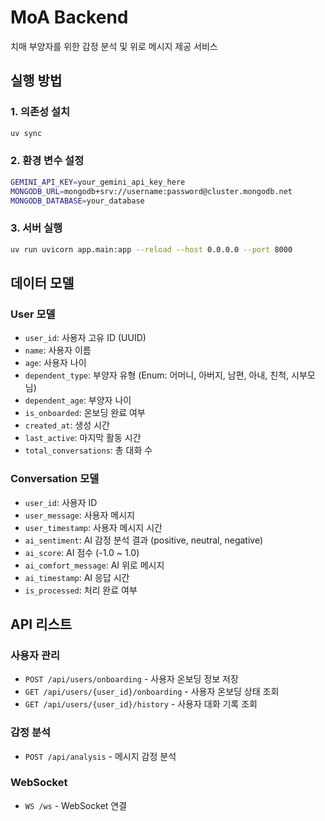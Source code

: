 # MoA Backend

치매 부양자를 위한 감정 분석 및 위로 메시지 제공 서비스

## 실행 방법

### 1. 의존성 설치
```bash
uv sync
```

### 2. 환경 변수 설정
```bash
GEMINI_API_KEY=your_gemini_api_key_here
MONGODB_URL=mongodb+srv://username:password@cluster.mongodb.net
MONGODB_DATABASE=your_database
```

### 3. 서버 실행
```bash
uv run uvicorn app.main:app --reload --host 0.0.0.0 --port 8000
```

## 데이터 모델

### User 모델
- `user_id`: 사용자 고유 ID (UUID)
- `name`: 사용자 이름
- `age`: 사용자 나이
- `dependent_type`: 부양자 유형 (Enum: 어머니, 아버지, 남편, 아내, 친척, 시부모님)
- `dependent_age`: 부양자 나이
- `is_onboarded`: 온보딩 완료 여부
- `created_at`: 생성 시간
- `last_active`: 마지막 활동 시간
- `total_conversations`: 총 대화 수

### Conversation 모델
- `user_id`: 사용자 ID
- `user_message`: 사용자 메시지
- `user_timestamp`: 사용자 메시지 시간
- `ai_sentiment`: AI 감정 분석 결과 (positive, neutral, negative)
- `ai_score`: AI 점수 (-1.0 ~ 1.0)
- `ai_comfort_message`: AI 위로 메시지
- `ai_timestamp`: AI 응답 시간
- `is_processed`: 처리 완료 여부

## API 리스트

### 사용자 관리
- `POST /api/users/onboarding` - 사용자 온보딩 정보 저장
- `GET /api/users/{user_id}/onboarding` - 사용자 온보딩 상태 조회
- `GET /api/users/{user_id}/history` - 사용자 대화 기록 조회

### 감정 분석
- `POST /api/analysis` - 메시지 감정 분석

### WebSocket
- `WS /ws` - WebSocket 연결
